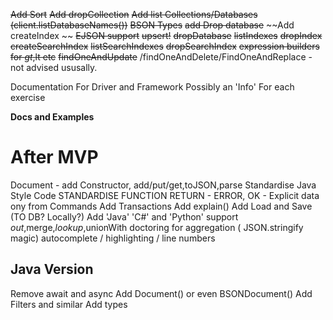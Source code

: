 
~~Add Sort~~
~~Add dropCollection~~
~~Add list Collections/Databases (client.listDatabaseNames())~~
~~BSON Types~~
~~add Drop database~~
~~Add createIndex ~~
~~EJSON support~~
~~upsert!~~
~~dropDatabase~~
~~listIndexes~~
~~dropIndex~~
~~createSearchIndex~~
~~listSearchIndexes~~
~~dropSearchIndex~~
~~expression builders for $gt,$lt etc~~
~~findOneAndUpdate~~ /findOneAndDelete/FindOneAndReplace - not advised ususally.

Documentation For Driver and Framework
Possibly an 'Info' For each exercise



__Docs and Examples__

After MVP
=====
Document - add Constructor, add/put/get,toJSON,parse
Standardise Java Style Code
STANDARDISE FUNCTION RETURN - ERROR, OK - Explicit data ony from Commands
Add Transactions
Add explain()
Add Load and Save (TO DB? Locally?)
Add 'Java' 'C#' and 'Python' support
$out,$merge,$lookup,$unionWith doctoring for aggregation ( JSON.stringify magic)
autocomplete / highlighting / line numbers


Java Version
------------

Remove await and async
Add Document() or even BSONDocument()
Add Filters and similar
Add types